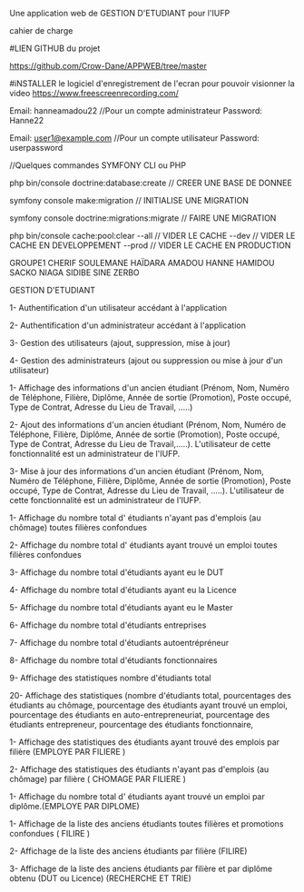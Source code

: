 Une application web de GESTION D'ETUDIANT pour l'IUFP

cahier de charge

#LIEN GITHUB du projet

https://github.com/Crow-Dane/APPWEB/tree/master

#iNSTALLER le logiciel d'enregistrement de l'ecran pour pouvoir visionner la video
https://www.freescreenrecording.com/

Email: hanneamadou22       //Pour un compte administrateur
Password: Hanne22

Email: user1@example.com    //Pour un compte utilisateur
Password: userpassword

//Quelques commandes SYMFONY CLI ou  PHP

 php bin/console doctrine:database:create // CREER UNE BASE DE DONNEE
 
 symfony console make:migration   // INITIALISE UNE MIGRATION

 symfony console doctrine:migrations:migrate // FAIRE UNE MIGRATION

 php bin/console cache:pool:clear --all    // VIDER LE CACHE
                                                       --dev  // VIDER LE CACHE EN DEVELOPPEMENT
                                                       --prod // VIDER LE CACHE EN PRODUCTION



GROUPE1
CHERIF SOULEMANE HAÏDARA
AMADOU HANNE 
HAMIDOU SACKO
NIAGA SIDIBE
SINE ZERBO


GESTION D'ETUDIANT


1- Authentification d'un utilisateur accédant à l'application

2- Authentification d'un administrateur accédant à l'application

3- Gestion des utilisateurs (ajout, suppression, mise à jour)

4- Gestion des administrateurs (ajout ou suppression ou mise à jour d'un utilisateur)


1- Affichage des informations d'un ancien étudiant (Prénom, Nom, Numéro de
Téléphone, Filière, Diplôme, Année de sortie (Promotion), Poste occupé, Type de
Contrat, Adresse du Lieu de Travail, .....)

2- Ajout des informations d'un ancien étudiant (Prénom, Nom, Numéro de Téléphone, Filière, Diplôme, Année de sortie (Promotion), Poste occupé, Type de Contrat, Adresse du Lieu de Travail,.....). L'utilisateur de cette fonctionnalité est un administrateur de l'IUFP.

3- Mise à jour des informations d'un ancien étudiant (Prénom, Nom, Numéro de Téléphone, Filière, Diplôme, Année de sortie (Promotion), Poste occupé, Type de Contrat, Adresse du Lieu de Travail, .....). L'utilisateur de cette fonctionnalité est un administrateur de l'IUFP.



1- Affichage du nombre total d' étudiants n'ayant pas d'emplois (au chômage) toutes filières confondues

2- Affichage du nombre total d' étudiants ayant trouvé un emploi toutes filières confondues

3- Affichage du nombre total d'étudiants ayant eu le DUT

4- Affichage du nombre total d'étudiants ayant eu la Licence 

5- Affichage du nombre total d'étudiants ayant eu le Master

6- Affichage du nombre total d'étudiants entreprises

7- Affichage du nombre total d'étudiants autoentrépréneur 

8- Affichage du nombre total d'étudiants fonctionnaires

9- Affichage des statistiques nombre d'étudiants total



20- Affichage des statistiques (nombre d'étudiants total, pourcentages des étudiants au chômage, 
pourcentage des étudiants ayant trouvé un emploi,
pourcentage des étudiants en auto-entrepreneuriat, 
pourcentage des étudiants entrepreneur, 
pourcentage des étudiants fonctionnaire,



1- Affichage des statistiques des étudiants ayant trouvé des emplois par filière (EMPLOYE PAR FILIERE )

2- Affichage des statistiques des étudiants n'ayant pas d'emplois (au chômage) par filière ( CHOMAGE PAR FILIERE )



1- Affichage du nombre total d' étudiants ayant trouvé un emploi par diplôme.(EMPLOYE PAR DIPLOME)



1- Affichage de la liste des anciens étudiants toutes filières et promotions confondues ( FILIRE )

2- Affichage de la liste des anciens étudiants par filière (FILIRE)

3- Affichage de la liste des anciens étudiants par filière et par diplôme obtenu (DUT ou Licence) (RECHERCHE ET TRIE)


